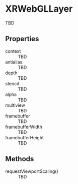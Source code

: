 # XRWebGLLayer

TBD

## Properties

<dl>
  <dt>context</dt>
  <dd>TBD</dd>
  <dt>antialias</dt>
  <dd>TBD</dd>
  <dt>depth</dt>
  <dd>TBD</dd>
  <dt>stencil</dt>
  <dd>TBD</dd>
  <dt>alpha</dt>
  <dd>TBD</dd>
  <dt>multiview</dt>
  <dd>TBD</dd>
  <dt>framebuffer</dt>
  <dd>TBD</dd>
  <dt>framebufferWidth</dt>
  <dd>TBD</dd>
  <dt>framebufferHeight</dt>
  <dd>TBD</dd>
</dl>

## Methods

<dl>
  <dt>requestViewportScaling()</dt>
  <dd>TBD</dd>
</dl>
